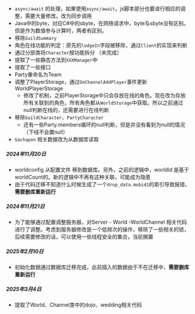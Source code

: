 - `async/await` 的处理，如果使用`async/await`，js脚本部分也要进行相应的调整，需要大量修改。改为同步调用
- Java中的byte，对应C#中的sbyte，在网络请求中，byte与sbyte没有区别。但是作为数值参与计算时，两者有区别。
- 移除`GuildSummary`
- 角色在线功能的判定：原先的`lodgeIn`字段被移除，通过`Client`的实现来判断
- 通过分部类将`Character`按功能拆分 （未完成）
- 提取了一些静态方法到`XXXManager`中
- 提取了一些接口
- Party重命名为Team
- 调整了PlayerStorage，通过`OnChannelAddPlayer`事件更新WorldPlayerStorage
	- 修改了机制，之前PlayerStorage中只会存放在线的角色。现在改为存放所有关联到的角色，所有角色都从`WorldStorage`中获取。所以之前通过null判断在线的，还需要进行在线判断
- 移除`GuildCharacter`、`PartyCharacter`
	- 还有一些Party.members循环的null判断，但是并没有看到为null的情况（下线不会置null）
- `Gachapon` 相关数据改为从数据库读取

##### 2024年11月20日
- worldconfig 从配置文件 移到数据库。另外，之前的逻辑中，worldId 是基于worldCount的。新的逻辑中不再有这种关联，可能成为隐患
- 由于代码迁移不知道什么时候生成了一个`drop_data.mobid1`的索引导致报错，**需要删库重新运行**

##### 2024年11月21日
- 为了能够通过配置调整服务器，对Server - World -WorldChannel 相关代码进行了调整。考虑到服务器修改是一个低频次的操作，移除了一些相关的锁，后续需要修改的话，可以使用一些线程安全的集合，当前搁置

##### 2025年2月10日
- 初始化数据通过数据库迁移完成，此前插入的数据由于不在迁移中，**需要删库重新运行**

##### 2025年3月4日
- 提取了World、Channel类中的dojo、wedding相关代码